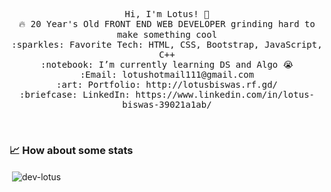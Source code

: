 

<p align="center">
  <samp>
    Hi, I'm Lotus! 👋 <br>
    🔥 20 Year's Old FRONT END WEB DEVELOPER  grinding hard to make something cool  <br>
    :sparkles: Favorite Tech: HTML, CSS, Bootstrap, JavaScript, C++ <br>
    :notebook: I’m currently learning DS and Algo 😭  <br>
    :Email:	lotushotmail111@gmail.com <br>
    :art: Portfolio: http://lotusbiswas.rf.gd/ <br>
    :briefcase: LinkedIn: https://www.linkedin.com/in/lotus-biswas-39021a1ab/ <br>
  </samp>
</p>

<br>

### 📈 How about some stats
<div align="left">&nbsp;<img align="center" src="https://github-readme-stats.vercel.app/api?username=dev-lotus&show_icons=true" alt="dev-lotus" /></div>
<br/>

